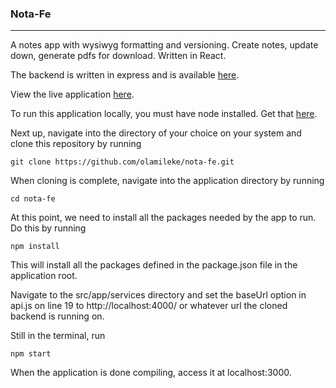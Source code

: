 ### Nota-Fe

------------
A notes app with wysiwyg formatting and versioning. Create notes, update down, generate pdfs for download. Written in React. 

The backend is written in express and is available [here](https://github.com/olamileke/nota-be "here"). 

View the live application [here](https://notaapp.netlify.app "here").

To run this application locally, you must have node installed. Get that [here](https://nodejs.org "here"). 

Next up, navigate into the directory of your choice on your system and clone this repository by running

```
git clone https://github.com/olamileke/nota-fe.git
```

When cloning is complete, navigate into the application directory by running

```
cd nota-fe
```

At this point, we need to install all the packages needed by the app to run. Do this by running

```
npm install
```

This will install all the packages defined in the package.json file in the application root.

Navigate to the src/app/services directory and set the baseUrl option in api.js on line 19 to http://localhost:4000/ or whatever url the cloned backend is running on.

Still in the terminal, run

```
npm start
```
When the application is done compiling, access it at localhost:3000.




